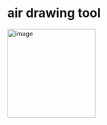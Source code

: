 # air drawing tool
<img width="200" alt="image" src="https://github.com/user-attachments/assets/fafae8d8-5135-417f-b504-4360c4fd59b1" />

